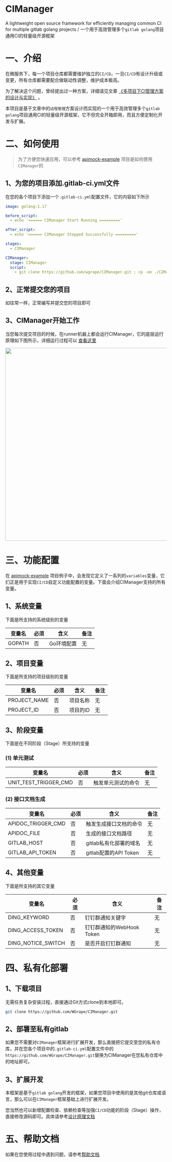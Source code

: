 # CIManager
A lightweight open source framework for efficiently managing common CI for multiple gitlab golang projects / 一个用于高效管理多个```gitlab golang```项目通用CI的轻量级开源框架

# 一、介绍
在微服务下，每一个项目仓库都需要维护独立的```CI/CD```，一旦```CI/CD```有设计升级或变更，所有仓库都需要配合做联动性调整，维护成本极高。

为了解决这个问题，曾经提出过一种方案，详细请见文章 [《多项目下CI管理方案的设计与实现》](https://github.com/WGrape/Blog/issues/249) 。

本项目是基于文章中的```远程管理```方案设计而实现的一个用于高效管理多个```gitlab golang```项目通用CI的轻量级开源框架，它不但完全开箱即用，而且方便定制化开发与扩展。

# 二、如何使用

> 为了方便您快速应用，可以参考 [apimock-example](https://jihulab.com/WGrape/apimock-example/) 项目是如何使用```CIManager```的

## 1、为您的项目添加.gitlab-ci.yml文件
在您的各个项目下添加一个```.gitlab-ci.yml```配置文件，它的内容如下所示

```yaml
image: golang:1.17

before_script:
  - echo '====== CIManager Start Running ========='

after_script:
  - echo '====== CIManager Stopped Successfully ========='

stages:
  - CIManager

CIManager:
  stage: CIManager
  script:
    - git clone https://github.com/wgrape/CIManager.git ; cp -an ./CIManager/. ./ ; rm -rf ./CIManager ; bash start.sh
```

## 2、正常提交您的项目
如往常一样，正常编写并提交您的项目即可

## 3、CIManager开始工作
当您每次提交项目的时候，在runner机器上都会运行CIManager，它的底层运行原理如下图所示，详细运行过程可以 [查看这里](https://jihulab.com/WGrape/apimock-example/-/jobs/4354428)

<img src="https://user-images.githubusercontent.com/35942268/184865495-ca6b8491-6f23-4db6-80c8-9853f677dacb.png" height="600px">

# 三、功能配置
在 [apimock-example](https://jihulab.com/WGrape/apimock-example/-/blob/main/.gitlab-ci.yml) 项目例子中，会发现它定义了一系列的```variables```变量，它们正是用于实现```CI/CD```自定义功能配置的变量。下面会介绍CIManager支持的所有变量。

## 1、系统变量
下面是所支持的系统级别的变量

| 变量名 | 必须  | 含义    | 备注 |
| ---- |----|----|----|
| GOPATH | 否   | Go环境配置 | 无  |

## 2、项目变量
下面是所支持的项目级别的变量

| 变量名          | 必须  | 含义    | 备注  |
|--------------|-----|-------|-----|
| PROJECT_NAME | 否   | 项目名称  | 无   |
| PROJECT_ID   | 否   | 项目的ID | 无   |

## 3、阶段变量
下面是在不同阶段（Stage）所支持的变量

### (1) 单元测试

| 变量名          | 必须  | 含义        | 备注  |
|--------------|-----|-----------|-----|
| UNIT_TEST_TRIGGER_CMD | 否   | 触发单元测试的命令 | 无   |

### (2) 接口文档生成

| 变量名          | 必须  | 含义                 | 备注  |
|--------------|-----|--------------------|-----|
| APIDOC_TRIGGER_CMD | 否   | 触发生成接口文档的命令        | 无   |
| APIDOC_FILE   | 否   | 生成的接口文档路径          | 无   |
| GITLAB_HOST   | 否   | gitlab私有化部署的域名     | 无   |
| GITLAB_API_TOKEN   | 否   | gitlab配置的API Token | 无   |

## 4、其他变量
下面是所支持的其它变量

| 变量名          | 必须  | 含义                  | 备注  |
|--------------|-----|---------------------|-----|
| DING_KEYWORD | 否   | 钉钉群通知关键字            | 无   |
| DING_ACCESS_TOKEN   | 否   | 钉钉群通知的WebHook Token | 无   |
| DING_NOTICE_SWITCH | 否   | 是否开启钉钉群通知           | 无   |

# 四、私有化部署

## 1、下载项目

无需任务复杂安装过程，直接通过Git方式clone到本地即可。

```bash
git clone https://github.com/WGrape/CIManager.git
```

## 2、部署至私有gitlab
如果您不需要对```CIManager```框架进行扩展开发，那么直接把它提交至您的私有仓库，并在您各个项目中的```.gitlab-ci.yml```配置文件中的```https://github.com/WGrape/CIManager.git```替换为CIManager在您私有仓库中的地址即可。

## 3、扩展开发
本框架是基于```gitlab golang```开发的框架，如果您项目中使用的是其他git仓库或语言，那么可以在```CIManager```框架基础上进行扩展开发。

您当然也可以新增配置检查、依赖检查等加强```CI/CD```功能的阶段（Stage）操作，直接修改源码即可。具体请参考[设计原理文档](./doc/design.md)

# 五、帮助文档
如果在您使用过程中遇到问题，请参考[帮助文档](./doc/help.md)
